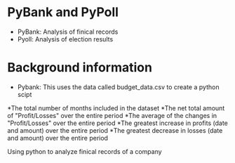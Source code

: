 # PyBank and PyPoll

- PyBank: Analysis of finical records
- Pyoll: Analysis of election results 

# Background information

- Pybank: This uses the data called budget_data.csv to create a python scipt 

*The total number of months included in the dataset
*The net total amount of "Profit/Losses" over the entire period
*The average of the changes in "Profit/Losses" over the entire period
*The greatest increase in profits (date and amount) over the entire period
*The greatest decrease in losses (date and amount) over the entire period



Using python to analyze finical records of a company
